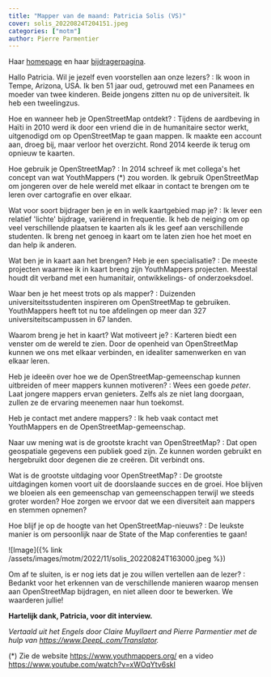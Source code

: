 ```yaml
---
title: "Mapper van de maand: Patricia Solis (VS)"
cover: solis_20220824T204151.jpeg
categories: ["motm"]
author: Pierre Parmentier
---
```


Haar [homepage](https://www.openstreetmap.org/user/Patricia%20Solis) en haar [bijdragerpagina](https://hdyc.neis-one.org/?Patricia%20Solis).

Hallo Patricia. Wil je jezelf even voorstellen aan onze lezers?
: Ik woon in Tempe, Arizona, USA. Ik ben 51 jaar oud, getrouwd met een Panamees en moeder van twee kinderen. Beide jongens zitten nu op de universiteit. Ik heb een tweelingzus.

Hoe en wanneer heb je OpenStreetMap ontdekt?
: Tijdens de aardbeving in Haïti in 2010 werd ik door een vriend die in de humanitaire sector werkt, uitgenodigd om op OpenStreetMap te gaan mappen. Ik maakte een account aan, droeg bij, maar verloor het overzicht. Rond 2014 keerde ik terug om opnieuw te kaarten.

Hoe gebruik je OpenStreetMap?
: In 2014 schreef ik met collega's het concept van wat YouthMappers (*) zou worden. Ik gebruik OpenStreetMap om jongeren over de hele wereld met elkaar in contact te brengen om te leren over cartografie en over elkaar.

Wat voor soort bijdrager ben je en in welk kaartgebied map je?
: Ik lever een relatief 'lichte' bijdrage, variërend in frequentie. Ik heb de neiging om op veel verschillende plaatsen te kaarten als ik les geef aan verschillende studenten. Ik breng net genoeg in kaart om te laten zien hoe het moet en dan help ik anderen.

Wat ben je in kaart aan het brengen? Heb je een specialisatie?
: De meeste projecten waarmee ik in kaart breng zijn YouthMappers projecten. Meestal houdt dit verband met een humanitair, ontwikkelings- of onderzoeksdoel.

Waar ben je het meest trots op als mapper?
: Duizenden universiteitsstudenten inspireren om OpenStreetMap te gebruiken. YouthMappers heeft tot nu toe afdelingen op meer dan 327 universiteitscampussen in 67 landen.

Waarom breng je het in kaart? Wat motiveert je?
: Karteren biedt een venster om de wereld te zien. Door de openheid van OpenStreetMap kunnen we ons met elkaar verbinden, en idealiter samenwerken en van elkaar leren.

Heb je ideeën over hoe we de OpenStreetMap-gemeenschap kunnen uitbreiden of meer mappers kunnen motiveren?
: Wees een goede _peter_. Laat jongere mappers ervan genieters. Zelfs als ze niet lang doorgaan, zullen ze de ervaring meenemen naar hun toekomst.

Heb je contact met andere mappers?
: Ik heb vaak contact met YouthMappers en de OpenStreetMap-gemeenschap.

Naar uw mening wat is de grootste kracht van OpenStreetMap?
: Dat open geospatiale gegevens een publiek goed zijn. Ze kunnen worden gebruikt en hergebruikt door degenen die ze creëren. Dit verbindt ons.

Wat is de grootste uitdaging voor OpenStreetMap?
: De grootste uitdagingen komen voort uit de doorslaande succes en de groei. Hoe blijven we bloeien als een gemeenschap van gemeenschappen terwijl we steeds groter worden? Hoe zorgen we ervoor dat we een diversiteit aan mappers en stemmen opnemen?

Hoe blijf je op de hoogte van het OpenStreetMap-nieuws?
: De leukste manier is om persoonlijk naar de State of the Map conferenties te gaan!

![Image]({% link /assets/images/motm/2022/11/solis_20220824T163000.jpeg %})

Om af te sluiten, is er nog iets dat je zou willen vertellen aan de lezer?
: Bedankt voor het erkennen van de verschillende manieren waarop mensen aan OpenStreetMap bijdragen, en niet alleen door te bewerken. We waarderen jullie!

**Hartelijk dank, Patricia, voor dit interview.**

_Vertaald uit het Engels door Claire Muyllaert and Pierre Parmentier met de hulp van <https://www.DeepL.com/Translator>._

(*) Zie de website <https://www.youthmappers.org/> en a video <https://www.youtube.com/watch?v=xWOqYtv6skI>
